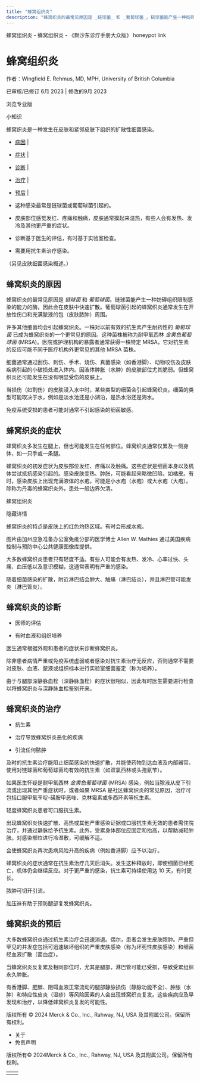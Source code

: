 ```yaml
---
title: "蜂窝组织炎"
description: "蜂窝织炎的最常见原因是 _链球菌_ 和 _葡萄球菌_。链球菌能产生一种妨碍组织限制感染的能力的酶，因此会在皮肤中快速扩散。葡萄球菌引起的蜂窝织炎通常发生在开放性伤口和充满脓液的包（皮肤脓肿）周围。"
---
```


﻿蜂窝组织炎 \- 蜂窝组织炎 \- 《默沙东诊疗手册大众版》 honeypot link

# 蜂窝组织炎

作者：Wingfield E. Rehmus, MD, MPH, University of British Columbia

已审核/已修订 6月 2023 \| 修改的9月 2023

浏览专业版

小知识

蜂窝织炎是一种发生在皮肤和紧邻皮肤下组织的扩散性细菌感染。

- [病因](#病因_v45139235_zh) \|
- [症状](#症状_v793014_zh) \|
- [诊断](#诊断_v793025_zh) \|
- [治疗](#治疗_v8591906_zh) \|
- [预后](#预后_v8591900_zh) \|

- 这种感染最常是链球菌或葡萄球菌引起的。

- 皮肤部位感觉发红、疼痛和触痛，皮肤通常摸起来温热，有些人会有发热、发冷及其他更严重的症状。

- 诊断基于医生的评估，有时基于实验室检查。

- 需要用抗生素治疗感染。


（另见皮肤细菌感染概述。）

## 蜂窝织炎的原因

蜂窝织炎的最常见原因是 _链球菌_ 和 _葡萄球菌_。链球菌能产生一种妨碍组织限制感染的能力的酶，因此会在皮肤中快速扩散。葡萄球菌引起的蜂窝织炎通常发生在开放性伤口和充满脓液的包（皮肤脓肿）周围。

许多其他细菌均会引起蜂窝织炎。一株对以前有效的抗生素产生耐药性的 _葡萄球菌_ 已成为蜂窝织炎的一个更常见的原因。这种菌株被称为耐甲氧西林 _金黄色葡萄球菌_ (MRSA)。医院或护理机构的暴露者通常获得一株特定 MRSA，它对抗生素的反应可能不同于医疗机构外更常见的其他 MRSA 菌株。

细菌通常通过刮伤、刺伤、手术、烧伤、真菌感染（如香港脚）、动物咬伤及皮肤疾病引起的小破损处进入体内。因液体肿胀（水肿）的皮肤部位尤其脆弱。但蜂窝织炎还可能发生在没有明显受伤的皮肤上。

当损伤（如割伤）的皮肤浸入水中时，某些类型的细菌会引起蜂窝织炎。细菌的类型可能取决于水，例如是淡水池还是小湖泊，是热水浴还是海水。

免疫系统受损的患者可能对通常不引起感染的细菌敏感。

## 蜂窝织炎的症状

蜂窝织炎多发生在腿上，但也可能发生在任何部位。蜂窝织炎通常仅累及一侧身体，如一只手或一条腿。

蜂窝织炎的初发症状为皮肤部位发红、疼痛以及触痛。这些症状是细菌本身以及机体尝试抵抗感染引起的。感染皮肤变热、肿胀，可能看起来略微凹陷，如橘皮。有时，感染皮肤上出现充满液体的水疱，可能是小水疱（水疱）或大水疱（大疱）。除称为丹毒的蜂窝织炎外，患处一般边界欠清。

蜂窝组织炎



隐藏详情

蜂窝织炎的特点是皮肤上的红色灼热区域。有时会形成水疱。

图片由加州应急准备办公室免疫分部的医学博士 Allen W. Mathies 通过美国疾病控制与预防中心公共健康图像库提供。

大多数蜂窝织炎患者只有轻度不适。有些人可能会有发热、发冷、心率过快、头痛、血压低以及意识模糊，这通常表明有严重的感染。

随着细菌感染的扩散，附近淋巴结会肿大、触痛（淋巴结炎），并且淋巴管可能发炎（淋巴管炎）。

## 蜂窝织炎的诊断

- 医师的评估

- 有时血液和组织培养


医生通常根据外观和患者的症状来诊断蜂窝织炎。

除非患者病情严重或免疫系统虚弱或者感染对抗生素治疗无反应，否则通常不需要对皮肤、血液、脓液或组织标本进行实验室细菌鉴定（称为培养）。

由于与腿部深静脉血栓（深静脉血栓）的症状很相似，因此有时医生需要进行检查以将蜂窝织炎与深静脉血栓鉴别开来。

## 蜂窝织炎的治疗

- 抗生素

- 治疗导致蜂窝织炎恶化的疾病

- 引流任何脓肿


及时的抗生素治疗能阻止细菌感染的快速扩散，并能使药物到达血液及内部器官。使用对链球菌和葡萄球菌均有效的抗生素（如双氯西林或头孢氨苄）。

如果医生怀疑是耐甲氧西林 _金黄色葡萄球菌_ (MRSA) 感染，例如当脓液从皮下引流或出现其他严重症状时，或者如果 MRSA 是社区蜂窝织炎的常见原因，治疗可包括口服甲氧苄啶-磺胺甲恶唑、克林霉素或多西环素等抗生素。

轻度蜂窝织炎患者可口服抗生素。

出现蜂窝织炎快速扩散、高热或其他严重感染证据或口服抗生素无效的患者需住院治疗，并通过静脉给予抗生素。此外，受累身体部位应固定和抬高，以帮助减轻肿胀。对感染部位进行冷湿敷，可缓解不适。

会使蜂窝织炎再次患病风险升高的疾病（例如香港脚）应予以治疗。

蜂窝织炎的症状通常在抗生素治疗几天后消失。发生这种释放时，即使细菌已经死亡，机体仍会继续反应。对于更严重的感染，抗生素可持续使用达 10 天，有时更长。

脓肿可切开引流。

加压袜有助于预防腿部复发蜂窝织炎。

## 蜂窝织炎的预后

大多数蜂窝织炎通过抗生素治疗会迅速消退。偶尔，患者会发生皮肤脓肿。严重但罕见的并发症包括可迅速破坏组织的严重皮肤感染（称为坏死性皮肤感染）和细菌经血液扩散（菌血症）。

当蜂窝织炎反复累及相同部位时，尤其是腿部，淋巴管可能已受损，导致受累组织永久肿胀。

有香港脚、肥胖、阻碍血液正常流动的腿部静脉损伤（静脉功能不全）、肿胀（水肿）和特应性皮炎（湿疹）等风险因素的人会出现蜂窝织炎复发。这些疾病应及早发现和治疗，以降低蜂窝织炎复发的可能性。



版权所有 © 2024
Merck & Co., Inc., Rahway, NJ, USA 及其附属公司。保留所有权利。

- 关于
- 免责声明

版权所有© 2024Merck & Co., Inc., Rahway, NJ, USA 及其附属公司。保留所有权利。

|     |     |
| --- | --- |
|  |  |